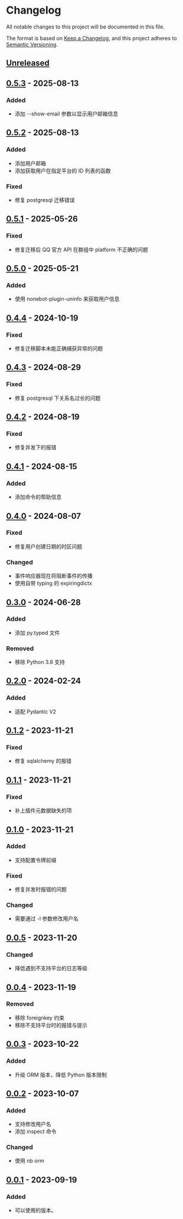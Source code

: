 # Changelog

All notable changes to this project will be documented in this file.

The format is based on [Keep a Changelog](https://keepachangelog.com/zh-CN/1.0.0/),
and this project adheres to [Semantic Versioning](https://semver.org/lang/zh-CN/spec/v2.0.0.html).

## [Unreleased]

## [0.5.3] - 2025-08-13

### Added

- 添加 --show-email 参数以显示用户邮箱信息

## [0.5.2] - 2025-08-13

### Added

- 添加用户邮箱
- 添加获取用户在指定平台的 ID 列表的函数

### Fixed

- 修复 postgresql 迁移错误

## [0.5.1] - 2025-05-26

### Fixed

- 修复迁移后 QQ 官方 API 在群组中 platform 不正确的问题

## [0.5.0] - 2025-05-21

### Added

- 使用 nonebot-plugin-uninfo 来获取用户信息

## [0.4.4] - 2024-10-19

### Fixed

- 修复迁移脚本未能正确捕获异常的问题

## [0.4.3] - 2024-08-29

### Fixed

- 修复 postgresql 下关系名过长的问题

## [0.4.2] - 2024-08-19

### Fixed

- 修复并发下的报错

## [0.4.1] - 2024-08-15

### Added

- 添加命令的帮助信息

## [0.4.0] - 2024-08-07

### Fixed

- 修复用户创建日期的时区问题

### Changed

- 事件响应器现在将阻断事件的传播
- 使用自带 typing 的 expiringdictx

## [0.3.0] - 2024-06-28

### Added

- 添加 py.typed 文件

### Removed

- 移除 Python 3.8 支持

## [0.2.0] - 2024-02-24

### Added

- 适配 Pydantic V2

## [0.1.2] - 2023-11-21

### Fixed

- 修复 sqlalchemy 的报错

## [0.1.1] - 2023-11-21

### Fixed

- 补上插件元数据缺失的项

## [0.1.0] - 2023-11-21

### Added

- 支持配置令牌前缀

### Fixed

- 修复并发时报错的问题

### Changed

- 需要通过 -l 参数修改用户名

## [0.0.5] - 2023-11-20

### Changed

- 降低遇到不支持平台的日志等级

## [0.0.4] - 2023-11-19

### Removed

- 移除 foreignkey 约束
- 移除不支持平台时的报错与提示

## [0.0.3] - 2023-10-22

### Added

- 升级 ORM 版本，降低 Python 版本限制

## [0.0.2] - 2023-10-07

### Added

- 支持修改用户名
- 添加 inspect 命令

### Changed

- 使用 nb orm

## [0.0.1] - 2023-09-19

### Added

- 可以使用的版本。

[Unreleased]: https://github.com/he0119/nonebot-plugin-user/compare/v0.5.3...HEAD
[0.5.3]: https://github.com/he0119/nonebot-plugin-user/compare/v0.5.2...v0.5.3
[0.5.2]: https://github.com/he0119/nonebot-plugin-user/compare/v0.5.1...v0.5.2
[0.5.1]: https://github.com/he0119/nonebot-plugin-user/compare/v0.5.0...v0.5.1
[0.5.0]: https://github.com/he0119/nonebot-plugin-user/compare/v0.4.4...v0.5.0
[0.4.4]: https://github.com/he0119/nonebot-plugin-user/compare/v0.4.3...v0.4.4
[0.4.3]: https://github.com/he0119/nonebot-plugin-user/compare/v0.4.2...v0.4.3
[0.4.2]: https://github.com/he0119/nonebot-plugin-user/compare/v0.4.1...v0.4.2
[0.4.1]: https://github.com/he0119/nonebot-plugin-user/compare/v0.4.0...v0.4.1
[0.4.0]: https://github.com/he0119/nonebot-plugin-user/compare/v0.3.0...v0.4.0
[0.3.0]: https://github.com/he0119/nonebot-plugin-user/compare/v0.2.0...v0.3.0
[0.2.0]: https://github.com/he0119/nonebot-plugin-user/compare/v0.1.2...v0.2.0
[0.1.2]: https://github.com/he0119/nonebot-plugin-user/compare/v0.1.1...v0.1.2
[0.1.1]: https://github.com/he0119/nonebot-plugin-user/compare/v0.1.0...v0.1.1
[0.1.0]: https://github.com/he0119/nonebot-plugin-user/compare/v0.0.5...v0.1.0
[0.0.5]: https://github.com/he0119/nonebot-plugin-user/compare/v0.0.4...v0.0.5
[0.0.4]: https://github.com/he0119/nonebot-plugin-user/compare/v0.0.3...v0.0.4
[0.0.3]: https://github.com/he0119/nonebot-plugin-user/compare/v0.0.2...v0.0.3
[0.0.2]: https://github.com/he0119/nonebot-plugin-user/compare/v0.0.1...v0.0.2
[0.0.1]: https://github.com/he0119/nonebot-plugin-user/releases/tag/v0.0.1
